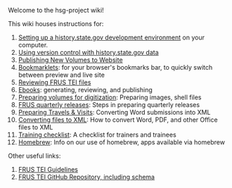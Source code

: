 Welcome to the hsg-project wiki!

This wiki houses instructions for:

1. [Setting up a history.state.gov development environment](setup) on your computer.  
1. [Using version control with history.state.gov data](version-control)
1. [Publishing New Volumes to Website](publishing-new-volumes-to-website)
1. [Bookmarklets](bookmarklets): for your browser's bookmarks bar, to quickly switch between preview and live site 
1. [Reviewing FRUS TEI files](reviewing-frus-tei)
1. [Ebooks](ebooks): generating, reviewing, and publishing
1. [Preparing volumes for digitization](preparing-volumes-for-digitization): Preparing images, shell files
1. [FRUS quarterly releases](quarterly-releases): Steps in preparing quarterly releases
1. [Preparing Travels & Visits](preparing-travels-and-visits): Converting Word submissions into XML
1. [Converting files to XML](converting-files-to-xml): How to convert Word, PDF, and other Office files to XML
1. [Training checklist](training-checklist): A checklist for trainers and trainees
1. [Homebrew](homebrew): Info on our use of homebrew, apps available via homebrew

Other useful links:

1. [FRUS TEI Guidelines](http://static.history.state.gov/temp/frus-tei-guidelines.html)
1. [FRUS TEI GitHub Repository, including schema](https://github.com/historyatstate/frus)